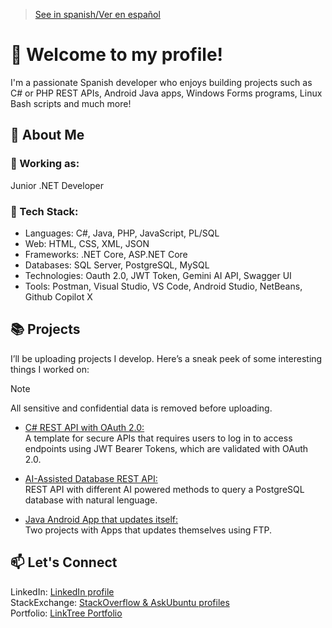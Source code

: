 > [See in spanish/Ver en español](https://github.com/LuisMiSanVe/LuisMiSanVe/blob/spanish/README.md)
# 👋 Welcome to my profile!
I'm a passionate Spanish developer who enjoys building projects such as C# or PHP REST APIs, Android Java apps, Windows Forms programs, Linux Bash scripts and much more!
## 🚀 About Me
### 💼 Working as:
Junior .NET Developer
### 🔧 Tech Stack:
- Languages: C#, Java, PHP, JavaScript, PL/SQL
- Web: HTML, CSS, XML, JSON
- Frameworks: .NET Core, ASP.NET Core
- Databases: SQL Server, PostgreSQL, MySQL
- Technologies: Oauth 2.0, JWT Token, Gemini AI API, Swagger UI
- Tools: Postman, Visual Studio, VS Code, Android Studio, NetBeans, Github Copilot X
## 📚 Projects
I’ll be uploading projects I develop. Here’s a sneak peek of some interesting things I worked on:
> [!NOTE]
> All sensitive and confidential data is removed before uploading.
- [C# REST API with OAuth 2.0:](https://github.com/LuisMiSanVe/OAuth_API)\
  A template for secure APIs that requires users to log in to access endpoints using JWT Bearer Tokens, which are validated with OAuth 2.0.

- [AI-Assisted Database REST API:](https://github.com/LuisMiSanVe/AI_DB_REST_API)\
  REST API with different AI powered methods to query a PostgreSQL database with natural lenguage.

- [Java Android App that updates itself:](https://github.com/LuisMiSanVe/AutoUpdaterAndroid)\
  Two projects with Apps that updates themselves using FTP.

## 📫 Let's Connect
LinkedIn: [LinkedIn profile](https://www.linkedin.com/in/luis-miguel-s%C3%A1nchez-967024326/)\
StackExchange: [StackOverflow & AskUbuntu profiles](https://stackexchange.com/users/25822412/luis-miguel-sánchez?tab=accounts)\
Portfolio: [LinkTree Portfolio](https://linktr.ee/luismiguelsanchez)
